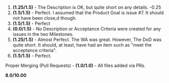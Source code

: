 1. **(1.25/1.5)** - The Description is OK, but quite short on any details. -0.25
2. **(1.5/1.5)** - Perfect. I assumed that the Product Goal is issue #7. It should not have been close,d though.
3. **(1.5/1.5)** - Perfect
4. **(0.0/1.5)** - No Description or Acceptance Criteria were created for any issues in the two Milestones.
5. **(1.25/1.5)** - Almost Perfect. The WA was great. However, The DoD was quite short. It should, at least, have had an item such as "meet the acceptance criteria".
6. **(1.5/1.5)** - Perfect. 


Proper Merging (Pull Requests) - **(1.0/1.0)** - All files added via PRs.

**8.0/10.00**
